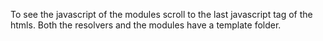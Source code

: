 To see the javascript of the modules scroll to the last javascript tag of the htmls.
Both the resolvers and the modules have a template folder.